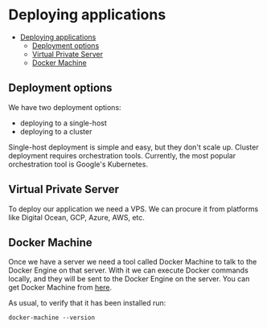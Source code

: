 # Deploying applications

- [Deploying applications](#deploying-applications)
  - [Deployment options](#deployment-options)
  - [Virtual Private Server](#virtual-private-server)
  - [Docker Machine](#docker-machine)

## Deployment options

We have two deployment options:

- deploying to a single-host
- deploying to a cluster

Single-host deployment is simple and easy, but they don't scale up. Cluster deployment requires orchestration tools. Currently, the most popular orchestration tool is Google's Kubernetes.

## Virtual Private Server

To deploy our application we need a VPS. We can procure it from platforms like Digital Ocean, GCP, Azure, AWS, etc.

## Docker Machine

Once we have a server we need a tool called Docker Machine to talk to the Docker Engine on that server. With it we can execute Docker commands locally, and they will be sent to the Docker Engine on the server. You can get Docker Machine from [here](https://github.com/docker/machine/releases).

As usual, to verify that it has been installed run:

``` shell
docker-machine --version
```
